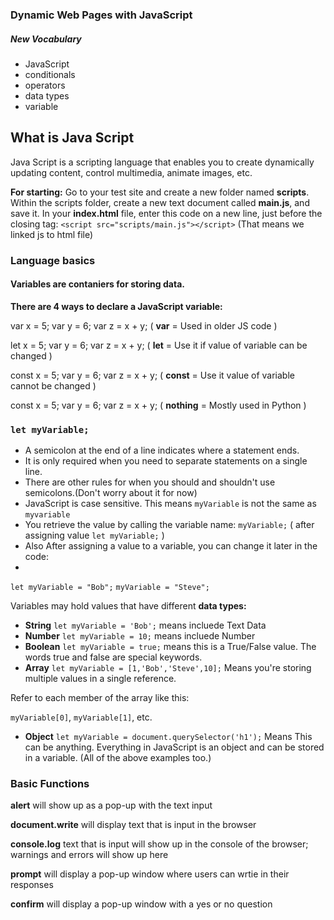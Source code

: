 

### Dynamic Web Pages with JavaScript

##### New Vocabulary
* JavaScript
* conditionals
* operators
* data types
* variable

## What is Java Script
Java Script is a scripting language that enables you to create dynamically updating content, control multimedia, animate images, etc.


**For starting:** Go to your test site and create a new folder named **scripts**. Within the scripts folder, create a new text document called **main.js**, and save it. In your **index.html** file, enter this code on a new line, just before the closing </body> tag:
`<script src="scripts/main.js"></script>`   (That means we linked js to html file)


### Language basics 


#### **Variables** are contaniers for storing data.
**There are 4 ways to declare a JavaScript variable:**
 
 var x = 5; var y = 6; var z = x + y;   (  **var** = Used in older JS code )
 
let x = 5; var y = 6; var z = x + y;   ( **let** = Use it if value of variable can be changed  )

const x = 5; var y = 6; var z = x + y;   ( **const** = Use it value of variable cannot be changed )

const x = 5; var y = 6; var z = x + y;    ( **nothing** = Mostly used in Python )

### `let myVariable;` 
* A semicolon at the end of a line indicates where a statement ends. 
* It is only required when you need to separate statements on a single line. 
* There are other rules for when you should and shouldn't use semicolons.(Don't worry about it for now)
* JavaScript is case sensitive. This means `myVariable` is not the same as `myvariable`
* You retrieve the value by calling the variable name: `myVariable;` ( after assigning value `let myVariable;` )
* Also After assigning a value to a variable, you can change it later in the code:
* 
`let myVariable = "Bob";`
`myVariable = "Steve";`

Variables may hold values that have different **data types:**
* **String** `let myVariable = 'Bob';`  means incluede Text Data
* **Number** `let myVariable = 10;`  means incluede Number
* **Boolean** `let myVariable = true;` means this is a True/False value. The words true and false are special keywords.
* **Array**  `let myVariable = [1,'Bob','Steve',10];` Means you're storing multiple values in a single reference.
 
Refer to each member of the array like this:

`myVariable[0]`, `myVariable[1]`, etc.

* **Object** `let myVariable = document.querySelector('h1');` Means This can be anything. Everything in JavaScript is an object and can be stored in a variable. (All of the above examples too.)




###  Basic Functions

**alert** will show up as a pop-up with the text input 

**document.write** will display text that is input in the browser

**console.log** text that is input will show up in the console of the browser; warnings and errors will show up here

**prompt** will display a pop-up window where users can wrtie in their responses

**confirm** will display a pop-up window with a yes or no question


